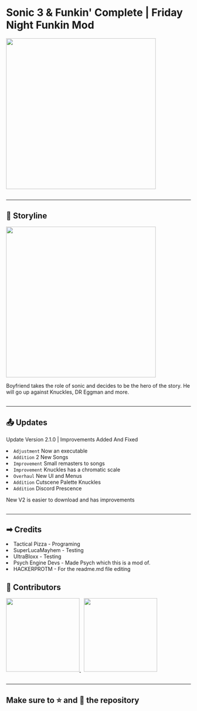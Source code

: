 # Sonic 3 & Funkin' Complete | Friday Night Funkin Mod
<a href="https://gamebanana.com/mods/359770" title="Sonic 3 & Funkin' Complete | Copyright Tactical Pizza">
<img height="410" width="90%" src="https://images.gamebanana.com/img/ss/mods/6235fe57eec31.jpg">
</a>
<br/>
<h2></h2>
<hr/>
<h2>📔 Storyline</h2>
<a href="https://gamebanana.com/mods/359770" title="Story Line Photo | Copyright Tactical Pizza">
<img width="90%" height="410" src="https://m.gjcdn.net/content/700/11657310-ll-kmqj4kqz-v4.webp">
</a>
<p> Boyfriend takes the role of sonic and decides to be the hero of the story. He will go up against Knuckles, DR Eggman and more.</p>
<h2></h2>
<hr/>
<h2>📤 Updates</h2>
<p> Update Version 2.1.0 | Improvements Added And Fixed
<li> <code>Adjustment</code> Now an executable
<li> <code>Addition</code> 2 New Songs
<li> <code>Improvement</code> Small remasters to songs
<li> <code>Improvement</code> Knuckles has a chromatic scale
<li> <code>Overhaul</code> New UI and Menus
<li> <code>Addition</code> Cutscene Palette Knuckles
<li> <code>Addition</code> Discord Prescence
<p> New V2 is easier to download and has improvements</p>
<h2></h2>
<hr/>
<h2>➡ Credits</h2>
<li> Tactical Pizza - Programing
<li> SuperLucaMayhem - Testing
<li> UltraBloxx - Testing
<li> Psych Engine Devs - Made Psych which this is a mod of.
<li> HACKERPROTM - For the readme.md file editing
<h2>👥 Contributors</h2>
<a href="https://github.com/HACKERPROTM" title="Brandon Torreglosa (HACKERPROTM)">
<img width="200" height="200" src="https://avatars.githubusercontent.com/u/84269666?v=4">
</a>
&nbsp;
<a href="https://github.com/BoblyBoy" title="Ryan Nourine (BoblyBoy)">
<img width="200" height="200" src="https://avatars.githubusercontent.com/u/59483372?v=4">
</a>
<br/>
<h2></h2>
<hr/>
<h2>Make sure to ⭐ and 🍴 the repository</h2>
